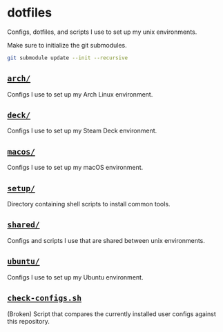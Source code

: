 # dotfiles

Configs, dotfiles, and scripts I use to set up my unix environments.

Make sure to initialize the git submodules.

```bash
git submodule update --init --recursive
```

## [`arch/`](arch/)

Configs I use to set up my Arch Linux environment.

## [`deck/`](deck/)

Configs I use to set up my Steam Deck environment.

## [`macos/`](macos/)

Configs I use to set up my macOS environment.

## [`setup/`](setup/)

Directory containing shell scripts to install common tools.

## [`shared/`](shared/)

Configs and scripts I use that are shared between unix environments.

## [`ubuntu/`](ubuntu/)

Configs I use to set up my Ubuntu environment.

## [`check-configs.sh`](check-configs.sh)

(Broken) Script that compares the currently installed user configs against this repository.
